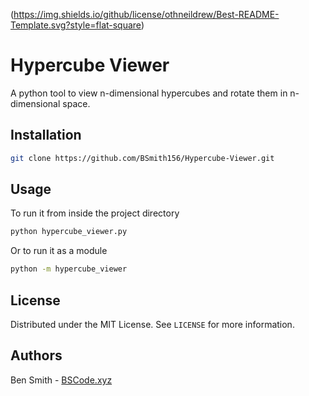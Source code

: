 (https://img.shields.io/github/license/othneildrew/Best-README-Template.svg?style=flat-square)

# Hypercube Viewer

A python tool to view n-dimensional hypercubes and rotate them in n-dimensional space.

## Installation

```sh
git clone https://github.com/BSmith156/Hypercube-Viewer.git
```

## Usage

To run it from inside the project directory
```sh
python hypercube_viewer.py
```
Or to run it as a module
```sh
python -m hypercube_viewer
```

## License

Distributed under the MIT License. See `LICENSE` for more information.

## Authors
Ben Smith - [BSCode.xyz](http://www.bscode.xyz)